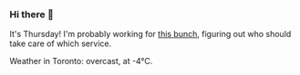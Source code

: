 ### Hi there :wave:

It's Thursday! I'm probably working for [this bunch](https://github.com/kohofinancial), figuring out who should take care of which service.

Weather in Toronto: overcast, at -4°C.

